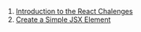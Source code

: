1. [Introduction to the React Chalenges](https://github.com/DraciVik/freeCodeCamp-challenges/blob/master/Front-End-Libraries-Certification/React/01-Introduction-to-the-React-Challenges.html)
2. [Create a Simple JSX Element](https://github.com/DraciVik/freeCodeCamp-challenges/blob/master/Front-End-Libraries-Certification/React/02-Create-a-Simple-JSX-Element.js)